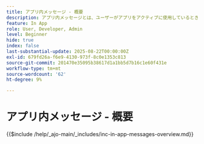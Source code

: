 ```yaml
---
title: アプリ内メッセージ - 概要
description: アプリ内メッセージとは、ユーザーがアプリをアクティブに使用しているときに、アプリ内に表示されるメッセージです。 アプリの上に配置されるオーバーレイタイプのメッセージです。 ロック画面やアプリの外部にはポップアップせず、ユーザーがアプリを探索している間、バナー、ポップアップまたは小さなカードとして表示されます。
feature: In App
role: User, Developer, Admin
level: Beginner
hide: true
index: false
last-substantial-update: 2025-08-22T00:00:00Z
exl-id: 679fd26a-f6e9-4130-973f-8c0e1353c813
source-git-commit: 201470e35095b38617d1a1bb5d7b16c1e60f431e
workflow-type: tm+mt
source-wordcount: '62'
ht-degree: 9%

---
```


# アプリ内メッセージ - 概要

{{$include /help/_ajo-main/_includes/inc-in-app-messages-overview.md}}
